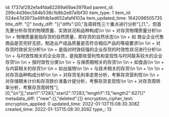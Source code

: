 id: f737af282efa4fda82289a69ae3978ad
parent_id: 299c4d36ec584b538c1b8b2e87a1bf30
item_type: 1
item_id: 024e47d3973a48fdb1ad652afaf4103a
item_updated_time: 1642086505735
title_diff: "[]"
body_diff: "[{\"diffs\":[[0,\"及周转性三个重点进行分析\"],[1,\"，但首先要分析存货的物理质量、实效状况和品种构成\\\n      \\\n      + 对存货物理质量分析\\\n        \\\n        + 物理质量是指存货的自然质量，即存货的自然状态\\\n        \\\n        + 如 商业企业代售商品是否完好无损，制造业产成品质量是否符合相应产品的等级要求\\\n      \\\n      + 对存货时效状况分析\\\n        \\\n        + 是指对时效较强的企业存货的时效性状况进行分析\\\n        \\\n        + 与时效性相关的企业存货，是指那些营利性和变现性与时间联系较大的企业存货\\\n        \\\n        + 按时效性分类\\\n          \\\n          + 与保质期相关的存货\\\n            \\\n            + 如食品\\\n          \\\n          + 与内容相关的存货\\\n            \\\n            + 如出版物\\\n          \\\n          + 与技术相关的存货\\\n          \\\n          + \\\n      \\\n      + 对存货品种构成分析\\\n      \\\n      + 对存货毛利率走势分析，考察存货营利性\\\n      \\\n      + 对存储期末计价和存货跌价准备计提分析，考察存货变现性\\\n      \\\n      + 对存货周转率分析，考察存货周转性\"],[0,\"\\\n\"]],\"start1\":17283,\"start2\":17283,\"length1\":13,\"length2\":627}]"
metadata_diff: {"new":{},"deleted":[]}
encryption_cipher_text: 
encryption_applied: 0
updated_time: 2022-01-13T15:08:30.308Z
created_time: 2022-01-13T15:08:30.308Z
type_: 13